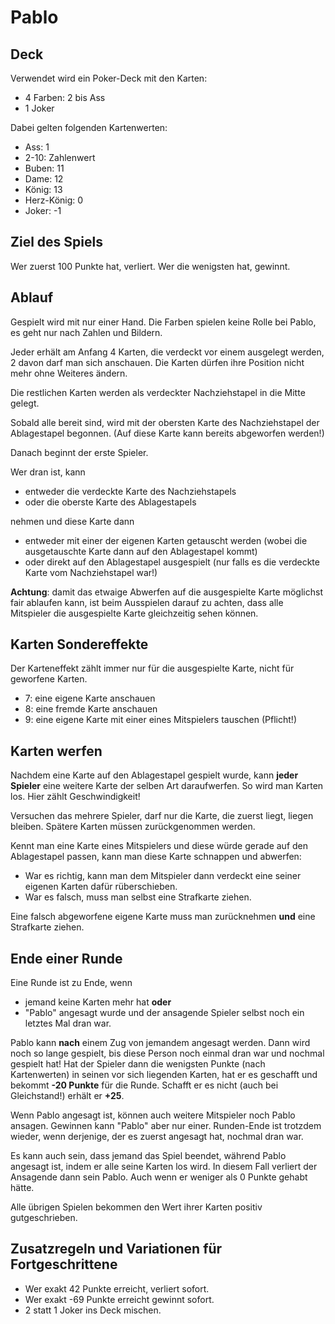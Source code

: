 # Pablo

## Deck

Verwendet wird ein Poker-Deck mit den Karten:

* 4 Farben: 2 bis Ass
* 1 Joker

Dabei gelten folgenden Kartenwerten:

* Ass: 1
* 2-10: Zahlenwert
* Buben: 11
* Dame: 12
* König: 13
* Herz-König: 0
* Joker: -1

## Ziel des Spiels

Wer zuerst 100 Punkte hat, verliert. Wer die wenigsten hat, gewinnt.

## Ablauf

Gespielt wird mit nur einer Hand. Die Farben spielen keine Rolle bei Pablo, es geht nur nach Zahlen und Bildern.

Jeder erhält am Anfang 4 Karten, die verdeckt vor einem ausgelegt werden, 2 davon darf man sich anschauen. Die Karten dürfen ihre Position nicht mehr ohne Weiteres ändern.

Die restlichen Karten werden als verdeckter Nachziehstapel in die Mitte gelegt.

Sobald alle bereit sind, wird mit der obersten Karte des Nachziehstapel der Ablagestapel begonnen. (Auf diese Karte kann bereits abgeworfen werden!)

Danach beginnt der erste Spieler.

Wer dran ist, kann

* entweder die verdeckte Karte des Nachziehstapels
* oder die oberste Karte des Ablagestapels

nehmen und diese Karte dann

* entweder mit einer der eigenen Karten getauscht werden (wobei die ausgetauschte Karte dann auf den Ablagestapel kommt)
* oder direkt auf den Ablagestapel ausgespielt (nur falls es die verdeckte Karte vom Nachziehstapel war!)

**Achtung**: damit das etwaige Abwerfen auf die ausgespielte Karte möglichst fair ablaufen kann, ist beim Ausspielen darauf zu achten, dass alle Mitspieler die ausgespielte Karte gleichzeitig sehen können.

## Karten Sondereffekte

Der Karteneffekt zählt immer nur für die ausgespielte Karte, nicht für geworfene Karten.

* 7: eine eigene Karte anschauen
* 8: eine fremde Karte anschauen
* 9: eine eigene Karte mit einer eines Mitspielers tauschen (Pflicht!)

## Karten werfen

Nachdem eine Karte auf den Ablagestapel gespielt wurde, kann **jeder Spieler** eine weitere Karte der selben Art daraufwerfen. So wird man Karten los. Hier zählt Geschwindigkeit!

Versuchen das mehrere Spieler, darf nur die Karte, die zuerst liegt, liegen bleiben. Spätere Karten müssen zurückgenommen werden.

Kennt man eine Karte eines Mitspielers und diese würde gerade auf den Ablagestapel passen, kann man diese Karte schnappen und abwerfen:

* War es richtig, kann man dem Mitspieler dann verdeckt eine seiner eigenen Karten dafür rüberschieben.
* War es falsch, muss man selbst eine Strafkarte ziehen.

Eine falsch abgeworfene eigene Karte muss man zurücknehmen **und** eine Strafkarte ziehen.

## Ende einer Runde

Eine Runde ist zu Ende, wenn

* jemand keine Karten mehr hat **oder**
* "Pablo" angesagt wurde und der ansagende Spieler selbst noch ein letztes Mal dran war.

Pablo kann **nach** einem Zug von jemandem angesagt werden. Dann wird noch so lange gespielt, bis diese Person noch einmal dran war und nochmal gespielt hat! Hat der Spieler dann die wenigsten Punkte (nach Kartenwerten) in seinen vor sich liegenden Karten, hat er es geschafft und bekommt **-20 Punkte** für die Runde. Schafft er es nicht (auch bei Gleichstand!) erhält er **+25**.

Wenn Pablo angesagt ist, können auch weitere Mitspieler noch Pablo ansagen. Gewinnen kann "Pablo" aber nur einer. Runden-Ende ist trotzdem wieder, wenn derjenige, der es zuerst angesagt hat, nochmal dran war.

Es kann auch sein, dass jemand das Spiel beendet, während Pablo angesagt ist, indem er alle seine Karten los wird. In diesem Fall verliert der Ansagende dann sein Pablo. Auch wenn er weniger als 0 Punkte gehabt hätte.

Alle übrigen Spielen bekommen den Wert ihrer Karten positiv gutgeschrieben.

## Zusatzregeln und Variationen für Fortgeschrittene

* Wer exakt 42 Punkte erreicht, verliert sofort.
* Wer exakt -69 Punkte erreicht gewinnt sofort.
* 2 statt 1 Joker ins Deck mischen.
